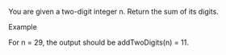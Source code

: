 You are given a two-digit integer n. Return the sum of its digits.

Example

For n = 29, the output should be
addTwoDigits(n) = 11.
